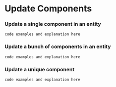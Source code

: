 # Update Components 


### Update a single component in an entity

```code examples and explanation here```

### Update a bunch of components in an entity

```code examples and explanation here```

### Update a unique component

```code examples and explanation here```
